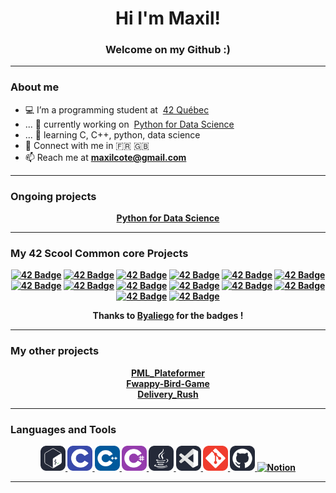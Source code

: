 <h1 align="center">Hi I'm Maxil!</h1>
<h3 align="center">Welcome on my Github :)</h3>


---

<h3 align="left">About me</h3>

- 💻 I’m a programming student at &nbsp;<a target="_blank" href="https://42quebec.com/">42 Québec</a>
- ... 🔭 currently working on &nbsp;<a target="_blank" href="https://github.com/Totoleader/Python-for-data-science">Python for Data Science</a>
- ... 🌱 learning C, C++, python, data science
- 💬 Connect with me in 🇫🇷 🇬🇧
- 📫 Reach me at <b>maxilcote@gmail.com<b>

---
  
<h3 align="left">Ongoing projects</h3>
<div align="center">
 
<a href="https://github.com/Totoleader/Python-for-data-science">Python for Data Science</a>

 
---
  
<h3 align="left">My 42 Scool Common core Projects</h3>
<div align="center">

<a href="https://github.com/eguefif/ft_transcendence">![42 Badge](https://github.com/LaOuede/42-project-badges/blob/main/badges/ft_transcendencee.png)</a>
<a href="https://github.com/Totoleader/ft_Inception">![42 Badge](https://github.com/LaOuede/42-project-badges/blob/main/badges/inceptione.png)</a>
<a href="https://github.com/Totoleader/MiniRT">![42 Badge](https://github.com/LaOuede/42-project-badges/blob/main/badges/minirtm.png)</a>
<a href="https://github.com/Totoleader/ft_irc2">![42 Badge](https://github.com/LaOuede/42-project-badges/blob/main/badges/ft_irce.png)</a>
<a href="https://github.com/Totoleader/cpp">![42 Badge](https://github.com/LaOuede/42-project-badges/blob/main/badges/cppe.png)</a>
<a href="https://github.com/Totoleader/minishell">![42 Badge](https://github.com/LaOuede/42-project-badges/blob/main/badges/minishelle.png)</a>
<a href="https://github.com/Totoleader/Fdf">![42 Badge](https://github.com/LaOuede/42-project-badges/blob/main/badges/fdfe.png)</a>
<a href="https://github.com/Totoleader/push_swap">![42 Badge](https://github.com/LaOuede/42-project-badges/blob/main/badges/push_swape.png)</a>
<a href="https://github.com/Totoleader/philosophers">![42 Badge](https://github.com/byaliego/42-project-badges/blob/main/badges/philosopherse.png)</a>
<a href="https://github.com/Totoleader/pipex">![42 Badge](https://github.com/byaliego/42-project-badges/raw/main/badges/pipexe.png)</a>
<a href="">![42 Badge](https://github.com/LaOuede/42-project-badges/blob/main/badges/born2beroote.png)</a>
<a href="https://github.com/Totoleader/get_next_line">![42 Badge](https://github.com/LaOuede/42-project-badges/blob/main/badges/get_next_linee.png)</a>
<a href="https://github.com/Totoleader/printf">![42 Badge](https://github.com/LaOuede/42-project-badges/blob/main/badges/ft_printfe.png)</a>
<a href="https://github.com/Totoleader/Libft">![42 Badge](https://github.com/LaOuede/42-project-badges/blob/main/badges/libfte.png)</a>

Thanks to [Byaliego](https://github.com/byaliego/42-project-badges) for the badges !
</div>

---
  
<h3 align="left">My other projects</h3>
<div align="center">

<a target="_blank" href="https://github.com/Totoleader/PML_Plateformer">PML_Plateformer</a>\
<a target="_blank" href="https://github.com/Totoleader/Fwappy-Bird-Game">Fwappy-Bird-Game</a>\
<a target="_blank" href="https://github.com/Totoleader/Delivery_Rush">Delivery_Rush</a>

</div>

---

<h3 align="left">Languages and Tools</h3>

<p align="center">
<a href="https://www.gnu.org/software/bash/" target="_blank" rel="noreferrer"> <img src="https://github.com/tandpfun/skill-icons/blob/main/icons/Bash-Dark.svg" alt="bash" width="40" height="40"/> 
<a href="https://www.cprogramming.com/" target="_blank" rel="noreferrer"> <img src="https://github.com/tandpfun/skill-icons/blob/main/icons/C.svg" alt="C" width="40" height="40"/> 
<a href="https://cplusplus.com" target="_blank" rel="noreferrer"> <img src="https://github.com/tandpfun/skill-icons/blob/main/icons/CPP.svg" alt="C++" width="40" height="40"/> </a>
<a href="https://learn.microsoft.com/en-us/dotnet/csharp/programming-guide/" target="_blank" rel="noreferrer"> <img src="https://github.com/tandpfun/skill-icons/blob/main/icons/CS.svg" alt="Python" width="40" height="40"/> </a>
<a href="https://docs.oracle.com/en/java/" target="_blank" rel="noreferrer"> <img src="https://github.com/tandpfun/skill-icons/blob/main/icons/Java-Dark.svg" alt="Python" width="40" height="40"/> </a>
<a href="https://code.visualstudio.com" target="_blank" rel="noreferrer"> <img src="https://github.com/tandpfun/skill-icons/blob/main/icons/VSCode-Dark.svg" alt="VSCode" width="40" height="40"/> </a>
<a href="https://git-scm.com" target="_blank" rel="noreferrer"> <img src="https://github.com/tandpfun/skill-icons/blob/main/icons/Git.svg" alt="Git" width="40" height="40"/> </a>
<a href="https://github.com/LaOuede" target="_blank" rel="noreferrer"> <img src="https://github.com/tandpfun/skill-icons/blob/main/icons/Github-Dark.svg" alt="GitHub" width="40" height="40"/> </a>
<a href="https://www.notion.so" target="_blank" rel="noreferrer"> <img src="https://github.com/LaOuede/LaOuede/assets/114024436/0f432438-547a-43b8-afbd-64e577ac2fb1" alt="Notion" width="40" height="40"/> </a>
</p>

---


</p>

